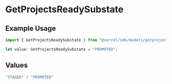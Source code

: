 # GetProjectsReadySubstate

## Example Usage

```typescript
import { GetProjectsReadySubstate } from "@vercel/sdk/models/getprojectsop.js";

let value: GetProjectsReadySubstate = "PROMOTED";
```

## Values

```typescript
"STAGED" | "PROMOTED"
```